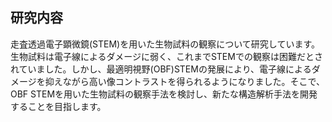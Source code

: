 ## 研究内容

走査透過電子顕微鏡(STEM)を用いた生物試料の観察について研究しています。生物試料は電子線によるダメージに弱く、これまでSTEMでの観察は困難だとされていました。しかし、最適明視野(OBF)STEMの発展により、電子線によるダメージを抑えながら高い像コントラストを得られるようになりました。そこで、OBF STEMを用いた生物試料の観察手法を検討し、新たな構造解析手法を開発することを目指します。
